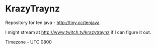 KrazyTraynz
===========
Repository for ten.java - http://tiny.cc/tenjava

I might stream at http://www.twitch.tv/krazytraynz if I can figure it out.

Timezone - UTC 0800


